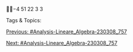 −4
51
22
3
3

   Tags & Topics:
   

[Previous: #Analysis-Lineare_Algebra-230308_757](Analysis-Lineare_Algebra-230308_757.md)

[Next: #Analysis-Lineare_Algebra-230308_757](Analysis-Lineare_Algebra-230308_757.md)